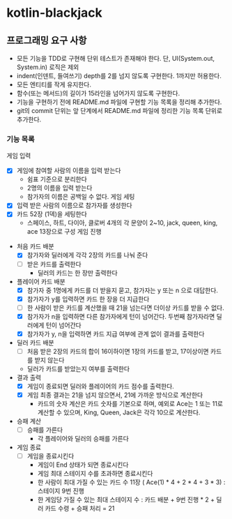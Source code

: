 # kotlin-blackjack

## 프로그래밍 요구 사항
- 모든 기능을 TDD로 구현해 단위 테스트가 존재해야 한다. 단, UI(System.out, System.in) 로직은 제외
- indent(인덴트, 들여쓰기) depth를 2를 넘지 않도록 구현한다. 1까지만 허용한다.
- 모든 엔티티를 작게 유지한다.
- 함수(또는 메서드)의 길이가 15라인을 넘어가지 않도록 구현한다.
- 기능을 구현하기 전에 README.md 파일에 구현할 기능 목록을 정리해 추가한다.
- git의 commit 단위는 앞 단계에서 README.md 파일에 정리한 기능 목록 단위로 추가한다.

### 기능 목록 
게임 입력 
- [x] 게임에 참여할 사람의 이름을 입력 받는다 
  - 쉼표 기준으로 분리한다 
  - 2명의 이름을 입력 받는다
  - 참가자의 이름은 공백일 수 없다.
게임 세팅
- [x] 입력 받은 사람의 이름으로 참가자를 생성한다 
- [x] 카드 52장 (1덱)을 세팅한다
  - 스페이스, 하트, 다이아, 클로버 4개의 각 문양이 2~10, jack, queen, king, ace 13장으로 구성
게임 진행
- 처음 카드 배분
  - [x] 참가자와 딜러에게 각각 2장의 카드를 나눠 준다 
  - [ ] 받은 카드를 출력한다 
    - 딜러의 카드는 한 장만 출력한다
- 플레이어 카드 배분
  - [x] 참가자 중 1명에게 카드를 더 받을지 묻고, 참가자는 y 또는 n 으로 대답한다.
  - [x] 참가자가 y를 입력하면 카드 한 장을 더 지급한다
  - [ ] 한 사람이 받은 카드를 계산했을 때 21을 넘는다면 더이상 카드를 받을 수 없다.
  - [x] 참가자가 n을 입력하면 다른 참가자에게 턴이 넘어간다. 두번째 참가자라면 딜러에게 턴이 넘어간다
  - [x] 참가자가 y, n을 입력하면 카드 지급 여부에 관계 없이 결과를 출력한다
- 딜러 카드 배분
  - [ ] 처음 받은 2장의 카드의 합이 16이하이면 1장의 카드를 받고, 17이상이면 카드를 받지 않는다
  - 딜러가 카드를 받았는지 여부를 출력한다
- 결과 출력
  - [x] 게임이 종료되면 딜러와 플레이어의 카드 점수를 출력한다.
  - [x] 게임 최종 결과는 21을 넘지 않으면서, 21에 가까운 방식으로 계산한다 
    - 카드의 숫자 계산은 카드 숫자를 기본으로 하며, 예외로 Ace는 1 또는 11로 계산할 수 있으며, King, Queen, Jack은 각각 10으로 계산한다.
- 승패 계산
  - [ ] 승패를 가른다
    -  각 플레이어와 딜러의 승패를 가른다
- 게임 종료
  - [ ] 게임을 종료시킨다 
    - 게임이 End 상태가 되면 종료시킨다 
    - 게임 최대 스테이지 수를 초과하면 종료시킨다 
     - 한 사람이 최대 가질 수 있는 카드 수 11장  ( Ace(1) * 4 + 2 * 4 + 3 * 3) : 스테이지 9번 진행
     - 한 게임당 가질 수 있는 최대 스테이지 수 : 카드 배분 + 9번 진행 * 2 + 딜러 카드 수령 + 승패 처리 = 21

